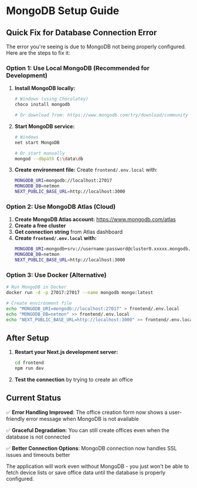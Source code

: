 # MongoDB Setup Guide

## Quick Fix for Database Connection Error

The error you're seeing is due to MongoDB not being properly configured. Here are the steps to fix it:

### Option 1: Use Local MongoDB (Recommended for Development)

1. **Install MongoDB locally:**
   ```bash
   # Windows (using Chocolatey)
   choco install mongodb
   
   # Or download from: https://www.mongodb.com/try/download/community
   ```

2. **Start MongoDB service:**
   ```bash
   # Windows
   net start MongoDB
   
   # Or start manually
   mongod --dbpath C:\data\db
   ```

3. **Create environment file:**
   Create `frontend/.env.local` with:
   ```bash
   MONGODB_URI=mongodb://localhost:27017
   MONGODB_DB=netmon
   NEXT_PUBLIC_BASE_URL=http://localhost:3000
   ```

### Option 2: Use MongoDB Atlas (Cloud)

1. **Create MongoDB Atlas account:** https://www.mongodb.com/atlas
2. **Create a free cluster**
3. **Get connection string** from Atlas dashboard
4. **Create `frontend/.env.local` with:**
   ```bash
   MONGODB_URI=mongodb+srv://username:password@cluster0.xxxxx.mongodb.net/?retryWrites=true&w=majority
   MONGODB_DB=netmon
   NEXT_PUBLIC_BASE_URL=http://localhost:3000
   ```

### Option 3: Use Docker (Alternative)

```bash
# Run MongoDB in Docker
docker run -d -p 27017:27017 --name mongodb mongo:latest

# Create environment file
echo "MONGODB_URI=mongodb://localhost:27017" > frontend/.env.local
echo "MONGODB_DB=netmon" >> frontend/.env.local
echo "NEXT_PUBLIC_BASE_URL=http://localhost:3000" >> frontend/.env.local
```

## After Setup

1. **Restart your Next.js development server:**
   ```bash
   cd frontend
   npm run dev
   ```

2. **Test the connection** by trying to create an office

## Current Status

✅ **Error Handling Improved**: The office creation form now shows a user-friendly error message when MongoDB is not available

✅ **Graceful Degradation**: You can still create offices even when the database is not connected

✅ **Better Connection Options**: MongoDB connection now handles SSL issues and timeouts better

The application will work even without MongoDB - you just won't be able to fetch device lists or save office data until the database is properly configured.
